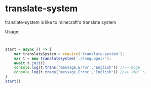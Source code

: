 # translate-system
translate-system is like to minecraft's translate system

Usage:
```JavaScript


start = async () => {
    var translateSystem = require('translate-system');
    var t = new translateSystem('./languages/');
    await t.init()
    console.log(t.trans('message.Error',"English")) //=> hoge
    console.log(t.trans('message.Error',"English")) //=> ほげ＾～
}
start()
```
